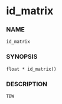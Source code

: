 # id_matrix

### NAME

    id_matrix

### SYNOPSIS

    float * id_matrix()

### DESCRIPTION

    TBW

